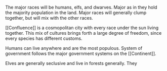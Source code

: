 The major races will be humans, elfs, and dwarves. Major as in they hold the majority population in the land. Major races will generally clump together, but will mix with the other races.

[[Confluence]] is a cosmopolitan city with every race under the sun living together. This mix of cultures brings forth a large degree of freedom, since every species has different customs. 
  
Humans can live anywhere and are the most populous. System of government follows the major government systems on the [[Continent]].

Elves are generally seclusive and live in forests generally. They 